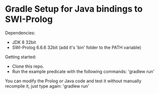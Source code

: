 Gradle Setup for Java bindings to SWI-Prolog
===

Dependencies:
- JDK 8 32bit
- SWI-Prolog 6.6.6 32bit (add it's 'bin' folder to the PATH variable)

Getting started:
- Clone this repo.
- Run the example predicate with the following commands: 'gradlew run'

You can modify the Prolog or Java code and test it without manually recompile it, just type again: 'gradlew run'
